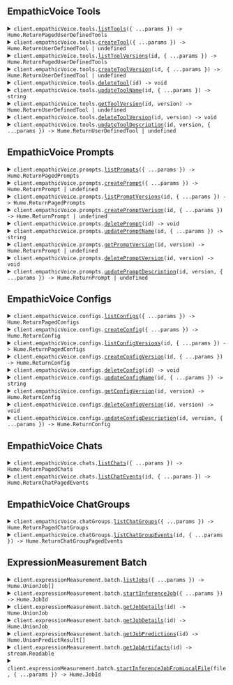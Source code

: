 ## EmpathicVoice Tools

<details><summary> <code>client.empathicVoice.tools.<a href="./src/api/resources/empathicVoice/resources/tools/client/Client.ts">listTools</a>({ ...params }) -> Hume.ReturnPagedUserDefinedTools</code> </summary>

<dl>

<dd>

#### 🔌 Usage

<dl>

<dd>

<dl>

<dd>

```ts
await client.empathicVoice.tools.listTools({
  pageNumber: 0,
  pageSize: 2,
});
```

</dd>

</dl>

</dd>

</dl>

#### ⚙️ Parameters

<dl>

<dd>

<dl>

<dd>

**request: `Hume.empathicVoice.ToolsListToolsRequest`**

</dd>

</dl>

<dl>

<dd>

**requestOptions: `Tools.RequestOptions`**

</dd>

</dl>

</dd>

</dl>

</dd>

</dl>
</details>

<details><summary> <code>client.empathicVoice.tools.<a href="./src/api/resources/empathicVoice/resources/tools/client/Client.ts">createTool</a>({ ...params }) -> Hume.ReturnUserDefinedTool | undefined</code> </summary>

<dl>

<dd>

#### 🔌 Usage

<dl>

<dd>

<dl>

<dd>

```ts
await client.empathicVoice.tools.createTool({
  name: 'get_current_weather',
  parameters:
    '{ "type": "object", "properties": { "location": { "type": "string", "description": "The city and state, e.g. San Francisco, CA" }, "format": { "type": "string", "enum": ["celsius", "fahrenheit"], "description": "The temperature unit to use. Infer this from the users location." } }, "required": ["location", "format"] }',
  versionDescription:
    'Fetches current weather and uses celsius or fahrenheit based on location of user.',
  description: 'This tool is for getting the current weather.',
  fallbackContent: 'Unable to fetch current weather.',
});
```

</dd>

</dl>

</dd>

</dl>

#### ⚙️ Parameters

<dl>

<dd>

<dl>

<dd>

**request: `Hume.empathicVoice.PostedUserDefinedTool`**

</dd>

</dl>

<dl>

<dd>

**requestOptions: `Tools.RequestOptions`**

</dd>

</dl>

</dd>

</dl>

</dd>

</dl>
</details>

<details><summary> <code>client.empathicVoice.tools.<a href="./src/api/resources/empathicVoice/resources/tools/client/Client.ts">listToolVersions</a>(id, { ...params }) -> Hume.ReturnPagedUserDefinedTools</code> </summary>

<dl>

<dd>

#### 🔌 Usage

<dl>

<dd>

<dl>

<dd>

```ts
await client.empathicVoice.tools.listToolVersions(
  '00183a3f-79ba-413d-9f3b-609864268bea',
);
```

</dd>

</dl>

</dd>

</dl>

#### ⚙️ Parameters

<dl>

<dd>

<dl>

<dd>

**id: `string`** — Identifier for a Tool. Formatted as a UUID.

</dd>

</dl>

<dl>

<dd>

**request: `Hume.empathicVoice.ToolsListToolVersionsRequest`**

</dd>

</dl>

<dl>

<dd>

**requestOptions: `Tools.RequestOptions`**

</dd>

</dl>

</dd>

</dl>

</dd>

</dl>
</details>

<details><summary> <code>client.empathicVoice.tools.<a href="./src/api/resources/empathicVoice/resources/tools/client/Client.ts">createToolVersion</a>(id, { ...params }) -> Hume.ReturnUserDefinedTool | undefined</code> </summary>

<dl>

<dd>

#### 🔌 Usage

<dl>

<dd>

<dl>

<dd>

```ts
await client.empathicVoice.tools.createToolVersion(
  '00183a3f-79ba-413d-9f3b-609864268bea',
  {
    parameters:
      '{ "type": "object", "properties": { "location": { "type": "string", "description": "The city and state, e.g. San Francisco, CA" }, "format": { "type": "string", "enum": ["celsius", "fahrenheit", "kelvin"], "description": "The temperature unit to use. Infer this from the users location." } }, "required": ["location", "format"] }',
    versionDescription:
      'Fetches current weather and uses celsius, fahrenheit, or kelvin based on location of user.',
    fallbackContent: 'Unable to fetch current weather.',
    description: 'This tool is for getting the current weather.',
  },
);
```

</dd>

</dl>

</dd>

</dl>

#### ⚙️ Parameters

<dl>

<dd>

<dl>

<dd>

**id: `string`** — Identifier for a Tool. Formatted as a UUID.

</dd>

</dl>

<dl>

<dd>

**request: `Hume.empathicVoice.PostedUserDefinedToolVersion`**

</dd>

</dl>

<dl>

<dd>

**requestOptions: `Tools.RequestOptions`**

</dd>

</dl>

</dd>

</dl>

</dd>

</dl>
</details>

<details><summary> <code>client.empathicVoice.tools.<a href="./src/api/resources/empathicVoice/resources/tools/client/Client.ts">deleteTool</a>(id) -> void</code> </summary>

<dl>

<dd>

#### 🔌 Usage

<dl>

<dd>

<dl>

<dd>

```ts
await client.empathicVoice.tools.deleteTool(
  '00183a3f-79ba-413d-9f3b-609864268bea',
);
```

</dd>

</dl>

</dd>

</dl>

#### ⚙️ Parameters

<dl>

<dd>

<dl>

<dd>

**id: `string`** — Identifier for a Tool. Formatted as a UUID.

</dd>

</dl>

<dl>

<dd>

**requestOptions: `Tools.RequestOptions`**

</dd>

</dl>

</dd>

</dl>

</dd>

</dl>
</details>

<details><summary> <code>client.empathicVoice.tools.<a href="./src/api/resources/empathicVoice/resources/tools/client/Client.ts">updateToolName</a>(id, { ...params }) -> string</code> </summary>

<dl>

<dd>

#### 🔌 Usage

<dl>

<dd>

<dl>

<dd>

```ts
await client.empathicVoice.tools.updateToolName(
  '00183a3f-79ba-413d-9f3b-609864268bea',
  {
    name: 'get_current_temperature',
  },
);
```

</dd>

</dl>

</dd>

</dl>

#### ⚙️ Parameters

<dl>

<dd>

<dl>

<dd>

**id: `string`** — Identifier for a Tool. Formatted as a UUID.

</dd>

</dl>

<dl>

<dd>

**request: `Hume.empathicVoice.PostedUserDefinedToolName`**

</dd>

</dl>

<dl>

<dd>

**requestOptions: `Tools.RequestOptions`**

</dd>

</dl>

</dd>

</dl>

</dd>

</dl>
</details>

<details><summary> <code>client.empathicVoice.tools.<a href="./src/api/resources/empathicVoice/resources/tools/client/Client.ts">getToolVersion</a>(id, version) -> Hume.ReturnUserDefinedTool | undefined</code> </summary>

<dl>

<dd>

#### 🔌 Usage

<dl>

<dd>

<dl>

<dd>

```ts
await client.empathicVoice.tools.getToolVersion(
  '00183a3f-79ba-413d-9f3b-609864268bea',
  1,
);
```

</dd>

</dl>

</dd>

</dl>

#### ⚙️ Parameters

<dl>

<dd>

<dl>

<dd>

**id: `string`** — Identifier for a Tool. Formatted as a UUID.

</dd>

</dl>

<dl>

<dd>

**version: `number`**

Version number for a Tool.

Tools, as well as Configs and Prompts, are versioned. This versioning system supports iterative development, allowing you to progressively refine tools and revert to previous versions if needed.

Version numbers are integer values representing different iterations of the Tool. Each update to the Tool increments its version number.

</dd>

</dl>

<dl>

<dd>

**requestOptions: `Tools.RequestOptions`**

</dd>

</dl>

</dd>

</dl>

</dd>

</dl>
</details>

<details><summary> <code>client.empathicVoice.tools.<a href="./src/api/resources/empathicVoice/resources/tools/client/Client.ts">deleteToolVersion</a>(id, version) -> void</code> </summary>

<dl>

<dd>

#### 🔌 Usage

<dl>

<dd>

<dl>

<dd>

```ts
await client.empathicVoice.tools.deleteToolVersion(
  '00183a3f-79ba-413d-9f3b-609864268bea',
  1,
);
```

</dd>

</dl>

</dd>

</dl>

#### ⚙️ Parameters

<dl>

<dd>

<dl>

<dd>

**id: `string`** — Identifier for a Tool. Formatted as a UUID.

</dd>

</dl>

<dl>

<dd>

**version: `number`**

Version number for a Tool.

Tools, as well as Configs and Prompts, are versioned. This versioning system supports iterative development, allowing you to progressively refine tools and revert to previous versions if needed.

Version numbers are integer values representing different iterations of the Tool. Each update to the Tool increments its version number.

</dd>

</dl>

<dl>

<dd>

**requestOptions: `Tools.RequestOptions`**

</dd>

</dl>

</dd>

</dl>

</dd>

</dl>
</details>

<details><summary> <code>client.empathicVoice.tools.<a href="./src/api/resources/empathicVoice/resources/tools/client/Client.ts">updateToolDescription</a>(id, version, { ...params }) -> Hume.ReturnUserDefinedTool | undefined</code> </summary>

<dl>

<dd>

#### 🔌 Usage

<dl>

<dd>

<dl>

<dd>

```ts
await client.empathicVoice.tools.updateToolDescription(
  '00183a3f-79ba-413d-9f3b-609864268bea',
  1,
  {
    versionDescription:
      "Fetches current temperature, precipitation, wind speed, AQI, and other weather conditions. Uses Celsius, Fahrenheit, or kelvin depending on user's region.",
  },
);
```

</dd>

</dl>

</dd>

</dl>

#### ⚙️ Parameters

<dl>

<dd>

<dl>

<dd>

**id: `string`** — Identifier for a Tool. Formatted as a UUID.

</dd>

</dl>

<dl>

<dd>

**version: `number`**

Version number for a Tool.

Tools, as well as Configs and Prompts, are versioned. This versioning system supports iterative development, allowing you to progressively refine tools and revert to previous versions if needed.

Version numbers are integer values representing different iterations of the Tool. Each update to the Tool increments its version number.

</dd>

</dl>

<dl>

<dd>

**request: `Hume.empathicVoice.PostedUserDefinedToolVersionDescription`**

</dd>

</dl>

<dl>

<dd>

**requestOptions: `Tools.RequestOptions`**

</dd>

</dl>

</dd>

</dl>

</dd>

</dl>
</details>

## EmpathicVoice Prompts

<details><summary> <code>client.empathicVoice.prompts.<a href="./src/api/resources/empathicVoice/resources/prompts/client/Client.ts">listPrompts</a>({ ...params }) -> Hume.ReturnPagedPrompts</code> </summary>

<dl>

<dd>

#### 🔌 Usage

<dl>

<dd>

<dl>

<dd>

```ts
await client.empathicVoice.prompts.listPrompts();
```

</dd>

</dl>

</dd>

</dl>

#### ⚙️ Parameters

<dl>

<dd>

<dl>

<dd>

**request: `Hume.empathicVoice.PromptsListPromptsRequest`**

</dd>

</dl>

<dl>

<dd>

**requestOptions: `Prompts.RequestOptions`**

</dd>

</dl>

</dd>

</dl>

</dd>

</dl>
</details>

<details><summary> <code>client.empathicVoice.prompts.<a href="./src/api/resources/empathicVoice/resources/prompts/client/Client.ts">createPrompt</a>({ ...params }) -> Hume.ReturnPrompt | undefined</code> </summary>

<dl>

<dd>

#### 🔌 Usage

<dl>

<dd>

<dl>

<dd>

```ts
await client.empathicVoice.prompts.createPrompt({
  name: 'name',
  text: 'text',
});
```

</dd>

</dl>

</dd>

</dl>

#### ⚙️ Parameters

<dl>

<dd>

<dl>

<dd>

**request: `Hume.empathicVoice.PostedPrompt`**

</dd>

</dl>

<dl>

<dd>

**requestOptions: `Prompts.RequestOptions`**

</dd>

</dl>

</dd>

</dl>

</dd>

</dl>
</details>

<details><summary> <code>client.empathicVoice.prompts.<a href="./src/api/resources/empathicVoice/resources/prompts/client/Client.ts">listPromptVersions</a>(id, { ...params }) -> Hume.ReturnPagedPrompts</code> </summary>

<dl>

<dd>

#### 🔌 Usage

<dl>

<dd>

<dl>

<dd>

```ts
await client.empathicVoice.prompts.listPromptVersions('id');
```

</dd>

</dl>

</dd>

</dl>

#### ⚙️ Parameters

<dl>

<dd>

<dl>

<dd>

**id: `string`** — Identifier for a Prompt. Formatted as a UUID.

</dd>

</dl>

<dl>

<dd>

**request: `Hume.empathicVoice.PromptsListPromptVersionsRequest`**

</dd>

</dl>

<dl>

<dd>

**requestOptions: `Prompts.RequestOptions`**

</dd>

</dl>

</dd>

</dl>

</dd>

</dl>
</details>

<details><summary> <code>client.empathicVoice.prompts.<a href="./src/api/resources/empathicVoice/resources/prompts/client/Client.ts">createPromptVerison</a>(id, { ...params }) -> Hume.ReturnPrompt | undefined</code> </summary>

<dl>

<dd>

#### 🔌 Usage

<dl>

<dd>

<dl>

<dd>

```ts
await client.empathicVoice.prompts.createPromptVerison('id', {
  text: 'text',
});
```

</dd>

</dl>

</dd>

</dl>

#### ⚙️ Parameters

<dl>

<dd>

<dl>

<dd>

**id: `string`** — Identifier for a Prompt. Formatted as a UUID.

</dd>

</dl>

<dl>

<dd>

**request: `Hume.empathicVoice.PostedPromptVersion`**

</dd>

</dl>

<dl>

<dd>

**requestOptions: `Prompts.RequestOptions`**

</dd>

</dl>

</dd>

</dl>

</dd>

</dl>
</details>

<details><summary> <code>client.empathicVoice.prompts.<a href="./src/api/resources/empathicVoice/resources/prompts/client/Client.ts">deletePrompt</a>(id) -> void</code> </summary>

<dl>

<dd>

#### 🔌 Usage

<dl>

<dd>

<dl>

<dd>

```ts
await client.empathicVoice.prompts.deletePrompt('id');
```

</dd>

</dl>

</dd>

</dl>

#### ⚙️ Parameters

<dl>

<dd>

<dl>

<dd>

**id: `string`** — Identifier for a Prompt. Formatted as a UUID.

</dd>

</dl>

<dl>

<dd>

**requestOptions: `Prompts.RequestOptions`**

</dd>

</dl>

</dd>

</dl>

</dd>

</dl>
</details>

<details><summary> <code>client.empathicVoice.prompts.<a href="./src/api/resources/empathicVoice/resources/prompts/client/Client.ts">updatePromptName</a>(id, { ...params }) -> string</code> </summary>

<dl>

<dd>

#### 🔌 Usage

<dl>

<dd>

<dl>

<dd>

```ts
await client.empathicVoice.prompts.updatePromptName('string', {
  name: 'string',
});
```

</dd>

</dl>

</dd>

</dl>

#### ⚙️ Parameters

<dl>

<dd>

<dl>

<dd>

**id: `string`** — Identifier for a Prompt. Formatted as a UUID.

</dd>

</dl>

<dl>

<dd>

**request: `Hume.empathicVoice.PostedPromptName`**

</dd>

</dl>

<dl>

<dd>

**requestOptions: `Prompts.RequestOptions`**

</dd>

</dl>

</dd>

</dl>

</dd>

</dl>
</details>

<details><summary> <code>client.empathicVoice.prompts.<a href="./src/api/resources/empathicVoice/resources/prompts/client/Client.ts">getPromptVersion</a>(id, version) -> Hume.ReturnPrompt | undefined</code> </summary>

<dl>

<dd>

#### 🔌 Usage

<dl>

<dd>

<dl>

<dd>

```ts
await client.empathicVoice.prompts.getPromptVersion('id', 1);
```

</dd>

</dl>

</dd>

</dl>

#### ⚙️ Parameters

<dl>

<dd>

<dl>

<dd>

**id: `string`** — Identifier for a Prompt. Formatted as a UUID.

</dd>

</dl>

<dl>

<dd>

**version: `number`**

Version number for a Prompt.

Prompts, as well as Configs and Tools, are versioned. This versioning system supports iterative development, allowing you to progressively refine prompts and revert to previous versions if needed.

Version numbers are integer values representing different iterations of the Prompt. Each update to the Prompt increments its version number.

</dd>

</dl>

<dl>

<dd>

**requestOptions: `Prompts.RequestOptions`**

</dd>

</dl>

</dd>

</dl>

</dd>

</dl>
</details>

<details><summary> <code>client.empathicVoice.prompts.<a href="./src/api/resources/empathicVoice/resources/prompts/client/Client.ts">deletePromptVersion</a>(id, version) -> void</code> </summary>

<dl>

<dd>

#### 🔌 Usage

<dl>

<dd>

<dl>

<dd>

```ts
await client.empathicVoice.prompts.deletePromptVersion('id', 1);
```

</dd>

</dl>

</dd>

</dl>

#### ⚙️ Parameters

<dl>

<dd>

<dl>

<dd>

**id: `string`** — Identifier for a Prompt. Formatted as a UUID.

</dd>

</dl>

<dl>

<dd>

**version: `number`**

Version number for a Prompt.

Prompts, as well as Configs and Tools, are versioned. This versioning system supports iterative development, allowing you to progressively refine prompts and revert to previous versions if needed.

Version numbers are integer values representing different iterations of the Prompt. Each update to the Prompt increments its version number.

</dd>

</dl>

<dl>

<dd>

**requestOptions: `Prompts.RequestOptions`**

</dd>

</dl>

</dd>

</dl>

</dd>

</dl>
</details>

<details><summary> <code>client.empathicVoice.prompts.<a href="./src/api/resources/empathicVoice/resources/prompts/client/Client.ts">updatePromptDescription</a>(id, version, { ...params }) -> Hume.ReturnPrompt | undefined</code> </summary>

<dl>

<dd>

#### 🔌 Usage

<dl>

<dd>

<dl>

<dd>

```ts
await client.empathicVoice.prompts.updatePromptDescription('id', 1);
```

</dd>

</dl>

</dd>

</dl>

#### ⚙️ Parameters

<dl>

<dd>

<dl>

<dd>

**id: `string`** — Identifier for a Prompt. Formatted as a UUID.

</dd>

</dl>

<dl>

<dd>

**version: `number`**

Version number for a Prompt.

Prompts, as well as Configs and Tools, are versioned. This versioning system supports iterative development, allowing you to progressively refine prompts and revert to previous versions if needed.

Version numbers are integer values representing different iterations of the Prompt. Each update to the Prompt increments its version number.

</dd>

</dl>

<dl>

<dd>

**request: `Hume.empathicVoice.PostedPromptVersionDescription`**

</dd>

</dl>

<dl>

<dd>

**requestOptions: `Prompts.RequestOptions`**

</dd>

</dl>

</dd>

</dl>

</dd>

</dl>
</details>

## EmpathicVoice Configs

<details><summary> <code>client.empathicVoice.configs.<a href="./src/api/resources/empathicVoice/resources/configs/client/Client.ts">listConfigs</a>({ ...params }) -> Hume.ReturnPagedConfigs</code> </summary>

<dl>

<dd>

#### 🔌 Usage

<dl>

<dd>

<dl>

<dd>

```ts
await client.empathicVoice.configs.listConfigs();
```

</dd>

</dl>

</dd>

</dl>

#### ⚙️ Parameters

<dl>

<dd>

<dl>

<dd>

**request: `Hume.empathicVoice.ConfigsListConfigsRequest`**

</dd>

</dl>

<dl>

<dd>

**requestOptions: `Configs.RequestOptions`**

</dd>

</dl>

</dd>

</dl>

</dd>

</dl>
</details>

<details><summary> <code>client.empathicVoice.configs.<a href="./src/api/resources/empathicVoice/resources/configs/client/Client.ts">createConfig</a>({ ...params }) -> Hume.ReturnConfig</code> </summary>

<dl>

<dd>

#### 🔌 Usage

<dl>

<dd>

<dl>

<dd>

```ts
await client.empathicVoice.configs.createConfig({
  name: 'name',
});
```

</dd>

</dl>

</dd>

</dl>

#### ⚙️ Parameters

<dl>

<dd>

<dl>

<dd>

**request: `Hume.empathicVoice.PostedConfig`**

</dd>

</dl>

<dl>

<dd>

**requestOptions: `Configs.RequestOptions`**

</dd>

</dl>

</dd>

</dl>

</dd>

</dl>
</details>

<details><summary> <code>client.empathicVoice.configs.<a href="./src/api/resources/empathicVoice/resources/configs/client/Client.ts">listConfigVersions</a>(id, { ...params }) -> Hume.ReturnPagedConfigs</code> </summary>

<dl>

<dd>

#### 🔌 Usage

<dl>

<dd>

<dl>

<dd>

```ts
await client.empathicVoice.configs.listConfigVersions('id');
```

</dd>

</dl>

</dd>

</dl>

#### ⚙️ Parameters

<dl>

<dd>

<dl>

<dd>

**id: `string`** — Identifier for a Config. Formatted as a UUID.

</dd>

</dl>

<dl>

<dd>

**request: `Hume.empathicVoice.ConfigsListConfigVersionsRequest`**

</dd>

</dl>

<dl>

<dd>

**requestOptions: `Configs.RequestOptions`**

</dd>

</dl>

</dd>

</dl>

</dd>

</dl>
</details>

<details><summary> <code>client.empathicVoice.configs.<a href="./src/api/resources/empathicVoice/resources/configs/client/Client.ts">createConfigVersion</a>(id, { ...params }) -> Hume.ReturnConfig</code> </summary>

<dl>

<dd>

#### 🔌 Usage

<dl>

<dd>

<dl>

<dd>

```ts
await client.empathicVoice.configs.createConfigVersion('id');
```

</dd>

</dl>

</dd>

</dl>

#### ⚙️ Parameters

<dl>

<dd>

<dl>

<dd>

**id: `string`** — Identifier for a Config. Formatted as a UUID.

</dd>

</dl>

<dl>

<dd>

**request: `Hume.empathicVoice.PostedConfigVersion`**

</dd>

</dl>

<dl>

<dd>

**requestOptions: `Configs.RequestOptions`**

</dd>

</dl>

</dd>

</dl>

</dd>

</dl>
</details>

<details><summary> <code>client.empathicVoice.configs.<a href="./src/api/resources/empathicVoice/resources/configs/client/Client.ts">deleteConfig</a>(id) -> void</code> </summary>

<dl>

<dd>

#### 🔌 Usage

<dl>

<dd>

<dl>

<dd>

```ts
await client.empathicVoice.configs.deleteConfig('id');
```

</dd>

</dl>

</dd>

</dl>

#### ⚙️ Parameters

<dl>

<dd>

<dl>

<dd>

**id: `string`** — Identifier for a Config. Formatted as a UUID.

</dd>

</dl>

<dl>

<dd>

**requestOptions: `Configs.RequestOptions`**

</dd>

</dl>

</dd>

</dl>

</dd>

</dl>
</details>

<details><summary> <code>client.empathicVoice.configs.<a href="./src/api/resources/empathicVoice/resources/configs/client/Client.ts">updateConfigName</a>(id, { ...params }) -> string</code> </summary>

<dl>

<dd>

#### 🔌 Usage

<dl>

<dd>

<dl>

<dd>

```ts
await client.empathicVoice.configs.updateConfigName('string', {
  name: 'string',
});
```

</dd>

</dl>

</dd>

</dl>

#### ⚙️ Parameters

<dl>

<dd>

<dl>

<dd>

**id: `string`** — Identifier for a Config. Formatted as a UUID.

</dd>

</dl>

<dl>

<dd>

**request: `Hume.empathicVoice.PostedConfigName`**

</dd>

</dl>

<dl>

<dd>

**requestOptions: `Configs.RequestOptions`**

</dd>

</dl>

</dd>

</dl>

</dd>

</dl>
</details>

<details><summary> <code>client.empathicVoice.configs.<a href="./src/api/resources/empathicVoice/resources/configs/client/Client.ts">getConfigVersion</a>(id, version) -> Hume.ReturnConfig</code> </summary>

<dl>

<dd>

#### 🔌 Usage

<dl>

<dd>

<dl>

<dd>

```ts
await client.empathicVoice.configs.getConfigVersion('id', 1);
```

</dd>

</dl>

</dd>

</dl>

#### ⚙️ Parameters

<dl>

<dd>

<dl>

<dd>

**id: `string`** — Identifier for a Config. Formatted as a UUID.

</dd>

</dl>

<dl>

<dd>

**version: `number`**

Version number for a Config.

Configs, as well as Prompts and Tools, are versioned. This versioning system supports iterative development, allowing you to progressively refine configurations and revert to previous versions if needed.

Version numbers are integer values representing different iterations of the Config. Each update to the Config increments its version number.

</dd>

</dl>

<dl>

<dd>

**requestOptions: `Configs.RequestOptions`**

</dd>

</dl>

</dd>

</dl>

</dd>

</dl>
</details>

<details><summary> <code>client.empathicVoice.configs.<a href="./src/api/resources/empathicVoice/resources/configs/client/Client.ts">deleteConfigVersion</a>(id, version) -> void</code> </summary>

<dl>

<dd>

#### 🔌 Usage

<dl>

<dd>

<dl>

<dd>

```ts
await client.empathicVoice.configs.deleteConfigVersion('id', 1);
```

</dd>

</dl>

</dd>

</dl>

#### ⚙️ Parameters

<dl>

<dd>

<dl>

<dd>

**id: `string`** — Identifier for a Config. Formatted as a UUID.

</dd>

</dl>

<dl>

<dd>

**version: `number`**

Version number for a Config.

Configs, as well as Prompts and Tools, are versioned. This versioning system supports iterative development, allowing you to progressively refine configurations and revert to previous versions if needed.

Version numbers are integer values representing different iterations of the Config. Each update to the Config increments its version number.

</dd>

</dl>

<dl>

<dd>

**requestOptions: `Configs.RequestOptions`**

</dd>

</dl>

</dd>

</dl>

</dd>

</dl>
</details>

<details><summary> <code>client.empathicVoice.configs.<a href="./src/api/resources/empathicVoice/resources/configs/client/Client.ts">updateConfigDescription</a>(id, version, { ...params }) -> Hume.ReturnConfig</code> </summary>

<dl>

<dd>

#### 🔌 Usage

<dl>

<dd>

<dl>

<dd>

```ts
await client.empathicVoice.configs.updateConfigDescription('id', 1);
```

</dd>

</dl>

</dd>

</dl>

#### ⚙️ Parameters

<dl>

<dd>

<dl>

<dd>

**id: `string`** — Identifier for a Config. Formatted as a UUID.

</dd>

</dl>

<dl>

<dd>

**version: `number`**

Version number for a Config.

Configs, as well as Prompts and Tools, are versioned. This versioning system supports iterative development, allowing you to progressively refine configurations and revert to previous versions if needed.

Version numbers are integer values representing different iterations of the Config. Each update to the Config increments its version number.

</dd>

</dl>

<dl>

<dd>

**request: `Hume.empathicVoice.PostedConfigVersionDescription`**

</dd>

</dl>

<dl>

<dd>

**requestOptions: `Configs.RequestOptions`**

</dd>

</dl>

</dd>

</dl>

</dd>

</dl>
</details>

## EmpathicVoice Chats

<details><summary> <code>client.empathicVoice.chats.<a href="./src/api/resources/empathicVoice/resources/chats/client/Client.ts">listChats</a>({ ...params }) -> Hume.ReturnPagedChats</code> </summary>

<dl>

<dd>

#### 🔌 Usage

<dl>

<dd>

<dl>

<dd>

```ts
await client.empathicVoice.chats.listChats();
```

</dd>

</dl>

</dd>

</dl>

#### ⚙️ Parameters

<dl>

<dd>

<dl>

<dd>

**request: `Hume.empathicVoice.ChatsListChatsRequest`**

</dd>

</dl>

<dl>

<dd>

**requestOptions: `Chats.RequestOptions`**

</dd>

</dl>

</dd>

</dl>

</dd>

</dl>
</details>

<details><summary> <code>client.empathicVoice.chats.<a href="./src/api/resources/empathicVoice/resources/chats/client/Client.ts">listChatEvents</a>(id, { ...params }) -> Hume.ReturnChatPagedEvents</code> </summary>

<dl>

<dd>

#### 🔌 Usage

<dl>

<dd>

<dl>

<dd>

```ts
await client.empathicVoice.chats.listChatEvents('id');
```

</dd>

</dl>

</dd>

</dl>

#### ⚙️ Parameters

<dl>

<dd>

<dl>

<dd>

**id: `string`** — Identifier for a Chat. Formatted as a UUID.

</dd>

</dl>

<dl>

<dd>

**request: `Hume.empathicVoice.ChatsListChatEventsRequest`**

</dd>

</dl>

<dl>

<dd>

**requestOptions: `Chats.RequestOptions`**

</dd>

</dl>

</dd>

</dl>

</dd>

</dl>
</details>

## EmpathicVoice ChatGroups

<details><summary> <code>client.empathicVoice.chatGroups.<a href="./src/api/resources/empathicVoice/resources/chatGroups/client/Client.ts">listChatGroups</a>({ ...params }) -> Hume.ReturnPagedChatGroups</code> </summary>

<dl>

<dd>

#### 🔌 Usage

<dl>

<dd>

<dl>

<dd>

```ts
await client.empathicVoice.chatGroups.listChatGroups();
```

</dd>

</dl>

</dd>

</dl>

#### ⚙️ Parameters

<dl>

<dd>

<dl>

<dd>

**request: `Hume.empathicVoice.ChatGroupsListChatGroupsRequest`**

</dd>

</dl>

<dl>

<dd>

**requestOptions: `ChatGroups.RequestOptions`**

</dd>

</dl>

</dd>

</dl>

</dd>

</dl>
</details>

<details><summary> <code>client.empathicVoice.chatGroups.<a href="./src/api/resources/empathicVoice/resources/chatGroups/client/Client.ts">listChatGroupEvents</a>(id, { ...params }) -> Hume.ReturnChatGroupPagedEvents</code> </summary>

<dl>

<dd>

#### 🔌 Usage

<dl>

<dd>

<dl>

<dd>

```ts
await client.empathicVoice.chatGroups.listChatGroupEvents('id');
```

</dd>

</dl>

</dd>

</dl>

#### ⚙️ Parameters

<dl>

<dd>

<dl>

<dd>

**id: `string`** — Identifier for a Chat Group. Formatted as a UUID.

</dd>

</dl>

<dl>

<dd>

**request: `Hume.empathicVoice.ChatGroupsListChatGroupEventsRequest`**

</dd>

</dl>

<dl>

<dd>

**requestOptions: `ChatGroups.RequestOptions`**

</dd>

</dl>

</dd>

</dl>

</dd>

</dl>
</details>

## ExpressionMeasurement Batch

<details><summary> <code>client.expressionMeasurement.batch.<a href="./src/api/resources/expressionMeasurement/resources/batch/client/Client.ts">listJobs</a>({ ...params }) -> Hume.UnionJob[]</code> </summary>

<dl>

<dd>

#### 📝 Description

<dl>

<dd>

<dl>

<dd>

Sort and filter jobs.

</dd>

</dl>

</dd>

</dl>

#### 🔌 Usage

<dl>

<dd>

<dl>

<dd>

```ts
await client.expressionMeasurement.batch.listJobs();
```

</dd>

</dl>

</dd>

</dl>

#### ⚙️ Parameters

<dl>

<dd>

<dl>

<dd>

**request: `Hume.expressionMeasurement.BatchListJobsRequest`**

</dd>

</dl>

<dl>

<dd>

**requestOptions: `Batch.RequestOptions`**

</dd>

</dl>

</dd>

</dl>

</dd>

</dl>
</details>

<details><summary> <code>client.expressionMeasurement.batch.<a href="./src/api/resources/expressionMeasurement/resources/batch/client/Client.ts">startInferenceJob</a>({ ...params }) -> Hume.JobId</code> </summary>

<dl>

<dd>

#### 📝 Description

<dl>

<dd>

<dl>

<dd>

Start a new measurement inference job.

</dd>

</dl>

</dd>

</dl>

#### 🔌 Usage

<dl>

<dd>

<dl>

<dd>

```ts
await client.expressionMeasurement.batch.startInferenceJob({
  urls: ['https://hume-tutorials.s3.amazonaws.com/faces.zip'],
  notify: true,
});
```

</dd>

</dl>

</dd>

</dl>

#### ⚙️ Parameters

<dl>

<dd>

<dl>

<dd>

**request: `Hume.InferenceBaseRequest`**

</dd>

</dl>

<dl>

<dd>

**requestOptions: `Batch.RequestOptions`**

</dd>

</dl>

</dd>

</dl>

</dd>

</dl>
</details>

<details><summary> <code>client.expressionMeasurement.batch.<a href="./src/api/resources/expressionMeasurement/resources/batch/client/Client.ts">getJobDetails</a>(id) -> Hume.UnionJob</code> </summary>

<dl>

<dd>

#### 📝 Description

<dl>

<dd>

<dl>

<dd>

Get the request details and state of a given job.

</dd>

</dl>

</dd>

</dl>

#### 🔌 Usage

<dl>

<dd>

<dl>

<dd>

```ts
await client.expressionMeasurement.batch.getJobDetails('job_id');
```

</dd>

</dl>

</dd>

</dl>

#### ⚙️ Parameters

<dl>

<dd>

<dl>

<dd>

**id: `string`**

</dd>

</dl>

<dl>

<dd>

**requestOptions: `Batch.RequestOptions`**

</dd>

</dl>

</dd>

</dl>

</dd>

</dl>
</details>

<details><summary> <code>client.expressionMeasurement.batch.<a href="./src/api/resources/expressionMeasurement/resources/batch/client/Client.ts">getJobDetails</a>(id) -> Hume.UnionJob</code> </summary>

<dl>

<dd>

#### 📝 Description

<dl>

<dd>

<dl>

<dd>

Get the request details and state of a given job.

</dd>

</dl>

</dd>

</dl>

#### 🔌 Usage

<dl>

<dd>

<dl>

<dd>

```ts
await client.expressionMeasurement.batch.getJobDetails('job_id');
```

</dd>

</dl>

</dd>

</dl>

#### ⚙️ Parameters

<dl>

<dd>

<dl>

<dd>

**id: `string`**

</dd>

</dl>

<dl>

<dd>

**requestOptions: `Batch.RequestOptions`**

</dd>

</dl>

</dd>

</dl>

</dd>

</dl>
</details>

<details><summary> <code>client.expressionMeasurement.batch.<a href="./src/api/resources/expressionMeasurement/resources/batch/client/Client.ts">getJobPredictions</a>(id) -> Hume.UnionPredictResult[]</code> </summary>

<dl>

<dd>

#### 📝 Description

<dl>

<dd>

<dl>

<dd>

Get the JSON predictions of a completed measurement or custom models inference job.

</dd>

</dl>

</dd>

</dl>

#### 🔌 Usage

<dl>

<dd>

<dl>

<dd>

```ts
await client.expressionMeasurement.batch.getJobPredictions('job_id');
```

</dd>

</dl>

</dd>

</dl>

#### ⚙️ Parameters

<dl>

<dd>

<dl>

<dd>

**id: `string`**

</dd>

</dl>

<dl>

<dd>

**requestOptions: `Batch.RequestOptions`**

</dd>

</dl>

</dd>

</dl>

</dd>

</dl>
</details>

<details><summary> <code>client.expressionMeasurement.batch.<a href="./src/api/resources/expressionMeasurement/resources/batch/client/Client.ts">getJobArtifacts</a>(id) -> stream.Readable</code> </summary>

<dl>

<dd>

#### 📝 Description

<dl>

<dd>

<dl>

<dd>

Get the artifacts ZIP of a completed measurement or custom models inference job.

</dd>

</dl>

</dd>

</dl>

#### 🔌 Usage

<dl>

<dd>

<dl>

<dd>

```ts
await client.expressionMeasurement.batch.getJobArtifacts('string');
```

</dd>

</dl>

</dd>

</dl>

#### ⚙️ Parameters

<dl>

<dd>

<dl>

<dd>

**id: `string`**

</dd>

</dl>

<dl>

<dd>

**requestOptions: `Batch.RequestOptions`**

</dd>

</dl>

</dd>

</dl>

</dd>

</dl>
</details>

<details><summary> <code>client.expressionMeasurement.batch.<a href="./src/api/resources/expressionMeasurement/resources/batch/client/Client.ts">startInferenceJobFromLocalFile</a>(file, { ...params }) -> Hume.JobId</code> </summary>

<dl>

<dd>

#### 📝 Description

<dl>

<dd>

<dl>

<dd>

Start a new batch inference job.

</dd>

</dl>

</dd>

</dl>

#### 🔌 Usage

<dl>

<dd>

<dl>

<dd>

```ts
await client.expressionMeasurement.batch.startInferenceJobFromLocalFile(
  [fs.createReadStream('/path/to/your/file')],
  {},
);
```

</dd>

</dl>

</dd>

</dl>

#### ⚙️ Parameters

<dl>

<dd>

<dl>

<dd>

**file: `File[] | fs.ReadStream[]`**

</dd>

</dl>

<dl>

<dd>

**request: `Hume.expressionMeasurement.BatchStartInferenceJobFromLocalFileRequest`**

</dd>

</dl>

<dl>

<dd>

**requestOptions: `Batch.RequestOptions`**

</dd>

</dl>

</dd>

</dl>

</dd>

</dl>
</details>
